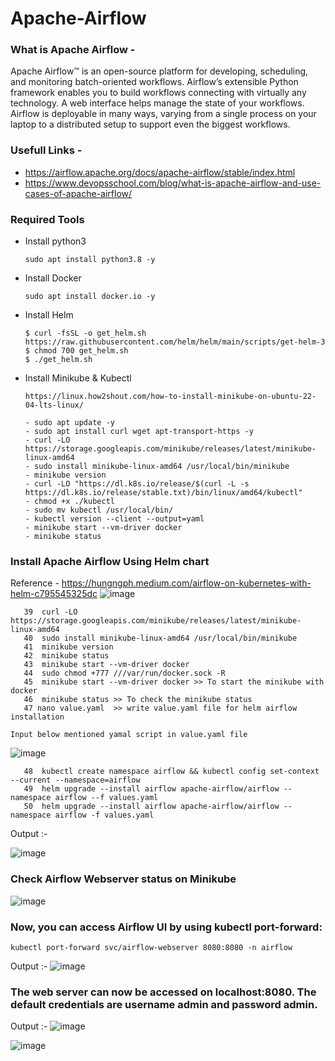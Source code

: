 # Apache-Airflow

### What is Apache Airflow - 
Apache Airflow™ is an open-source platform for developing, scheduling, and monitoring batch-oriented workflows. Airflow’s extensible Python framework enables you to build workflows connecting with virtually any technology. A web interface helps manage the state of your workflows. Airflow is deployable in many ways, varying from a single process on your laptop to a distributed setup to support even the biggest workflows.

### Usefull Links - 
- https://airflow.apache.org/docs/apache-airflow/stable/index.html
- https://www.devopsschool.com/blog/what-is-apache-airflow-and-use-cases-of-apache-airflow/


### Required Tools 
- Install python3
  ```
  sudo apt install python3.8 -y 
  ```
- Install Docker
  ```
  sudo apt install docker.io -y 
  ```
- Install Helm
  ```
  $ curl -fsSL -o get_helm.sh https://raw.githubusercontent.com/helm/helm/main/scripts/get-helm-3
  $ chmod 700 get_helm.sh
  $ ./get_helm.sh
  ```
- Install Minikube & Kubectl
  ```
  https://linux.how2shout.com/how-to-install-minikube-on-ubuntu-22-04-lts-linux/

  - sudo apt update -y
  - sudo apt install curl wget apt-transport-https -y
  - curl -LO https://storage.googleapis.com/minikube/releases/latest/minikube-linux-amd64
  - sudo install minikube-linux-amd64 /usr/local/bin/minikube
  - minikube version
  - curl -LO "https://dl.k8s.io/release/$(curl -L -s https://dl.k8s.io/release/stable.txt)/bin/linux/amd64/kubectl"
  - chmod +x ./kubectl
  - sudo mv kubectl /usr/local/bin/
  - kubectl version --client --output=yaml
  - minikube start --vm-driver docker
  - minikube status
  
  ```

### Install Apache Airflow Using Helm chart 
Reference - https://hungngph.medium.com/airflow-on-kubernetes-with-helm-c795545325dc
![image](https://github.com/anand40090/Apache-Airflow/assets/32446706/372c1599-698a-479b-8165-3384e5a3bec7)

```
   39  curl -LO https://storage.googleapis.com/minikube/releases/latest/minikube-linux-amd64
   40  sudo install minikube-linux-amd64 /usr/local/bin/minikube
   41  minikube version
   42  minikube status
   43  minikube start --vm-driver docker
   44  sudo chmod +777 ///var/run/docker.sock -R
   45  minikube start --vm-driver docker >> To start the minikube with docker 
   46  minikube status >> To check the minikube status
   47 nano value.yaml  >> write value.yaml file for helm airflow installation

Input below mentioned yamal script in value.yaml file
```
![image](https://github.com/anand40090/Apache-Airflow/assets/32446706/5210a006-e44c-49c7-8174-b58ade21c44b)
```
   48  kubectl create namespace airflow && kubectl config set-context --current --namespace=airflow
   49  helm upgrade --install airflow apache-airflow/airflow --namespace airflow --f values.yaml 
   50  helm upgrade --install airflow apache-airflow/airflow --namespace airflow -f values.yaml
```
Output :- 

![image](https://github.com/anand40090/Apache-Airflow/assets/32446706/53f52306-d5ae-424f-b5fc-92abed2bb161)

### Check Airflow Webserver status on Minikube

![image](https://github.com/anand40090/Apache-Airflow/assets/32446706/da82694f-4b68-4817-9c67-fd5a3894e122)

### Now, you can access Airflow UI by using kubectl port-forward:
```
kubectl port-forward svc/airflow-webserver 8080:8080 -n airflow
```
Output :- 
![image](https://github.com/anand40090/Apache-Airflow/assets/32446706/9d229490-e0f6-4257-8d2e-a8fa99b691a6)

### The web server can now be accessed on localhost:8080. The default credentials are username admin and password admin.
Output :- 
![image](https://github.com/anand40090/Apache-Airflow/assets/32446706/ec956be9-8cf5-43ff-a654-e31c8415024d)

![image](https://github.com/anand40090/Apache-Airflow/assets/32446706/e8b24e1a-215a-4848-a6b3-486c3d07a0e1)








